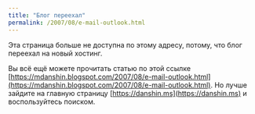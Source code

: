 ```yaml
---
title: "Блог переехал"
permalink: /2007/08/e-mail-outlook.html
---
```

Эта страница больше не доступна по этому адресу, потому, что блог переехал на новый хостинг.

Вы всё ещё можете прочитать статью по этой ссылке [https://mdanshin.blogspot.com/2007/08/e-mail-outlook.html](https://mdanshin.blogspot.com/2007/08/e-mail-outlook.html). Но лучше зайдите на главную страницу [https://danshin.ms](https://danshin.ms) и воспользуйтесь поиском.